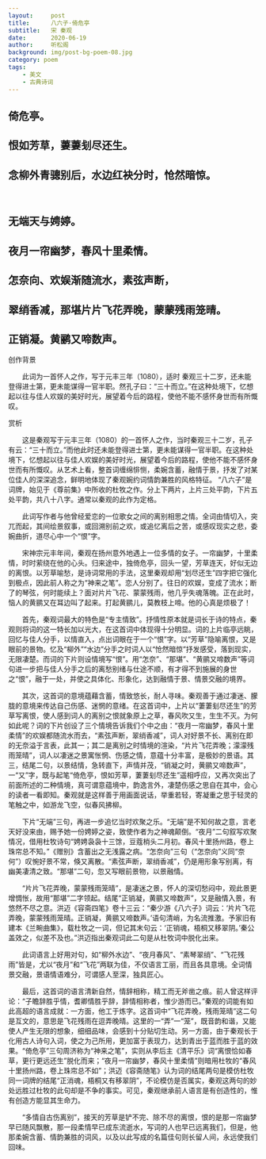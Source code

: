 ```yaml
---
layout:     post
title:      八六子·倚危亭
subtitle:   宋 秦观
date:       2020-06-19
author:     听松阁
background: img/post-bg-poem-08.jpg
category: poem
tags:
    - 美文
    - 古典诗词
---
```


## 倚危亭。
## 恨如芳草，萋萋刬尽还生。
## 念柳外青骢别后，水边红袂分时，怆然暗惊。
&nbsp;
## 无端天与娉婷。
## 夜月一帘幽梦，春风十里柔情。
## 怎奈向、欢娱渐随流水，素弦声断，
## 翠绡香减，那堪片片飞花弄晚，蒙蒙残雨笼晴。
## 正销凝。黄鹂又啼数声。



创作背景

　　此词为一首怀人之作，写于元丰三年（1080），适时 秦观三十二岁，还未能登得进士第，更未能谋得一官半职。然孔子曰：“三十而立。”在这种处境下，忆想起以往与佳人欢娱的美好时光，展望着今后的路程，使他不能不感怀身世而有所慨叹。 



赏析

　　这是秦观写于元丰三年（1080）的一首怀人之作，当时秦观三十二岁，孔子有云：“三十而立。”而他此时还未能登得进士第，更未能谋得一官半职。在这种处境下，忆想起以往与佳人欢娱的美好时光，展望着今后的路程，使他不能不感怀身世而有所慨叹。从艺术上看，整首词缠绵悱恻，柔婉含蓄，融情于景，抒发了对某位佳人的深深追念，鲜明地体现了秦观婉约词情韵兼胜的风格特征。 “八六子”是词牌，始见于《尊前集》中所收的杜牧之作。分上下两片，上片三处平韵，下片五处平韵，共八十八字。通常以秦观的此作为定格。

　　此词写作者与他曾经爱恋的一位歌女之间的离别相思之情。全词由情切入，突兀而起，其间绘景叙事，或回溯别前之欢，或追忆离后之苦，或感叹现实之悲，委婉曲折，道尽心中一个“恨”字。

　　宋神宗元丰年间，秦观在扬州意外地遇上一位多情的女子。一帘幽梦，十里柔情，时时萦绕在他的心头。归来途中，独倚危亭，回头一望，芳草连天，好似无边的离恨。以芳草喻愁，是诗词常用的手法，这里秦观却用“划尽还生”四字把它强化到极点，因此前人称之为“神来之笔”。恋人分别了。往日的欢娱，变成了流水；断了的琴弦，何时能续上？面对片片飞花、蒙蒙残雨，他几乎失魂落魄。正在此时，恼人的黄鹂又在耳边叫了起来。打起黄鹂儿，莫教枝上啼。他的心真是烦极了！

　　首先，秦观词最大的特色是“专主情致”。抒情性原本就是词长于诗的特点，秦观则将词的这一特长加以光大，在这首词中体现得十分明显。词的上片临亭远眺，回忆与佳人分手，以情直入，点出词眼在于一个“恨”字。以“芳草”隐喻离恨，又是眼前的景物。忆及“柳外”“水边”分手之时词人以“怆然暗惊”抒发感受，落到现实，无限凄楚。而词的下片则设情境写“恨”。用“怎奈”、“那堪”、“黄鹂又啼数声”等词句进一步把与佳人分手之后的离愁别绪与仕途不顺，有才得不到施展的身世之“恨”，融于一处，并使之具体化、形象化，达到融情于景、情景交融的境界。

　　其次，这首词的意境蕴藉含蓄，情致悠长，耐人寻味。秦观善于通过凄迷、朦胧的意境来传达自己伤感、迷惘的意绪。在这首词中，上片以“萋萋刬尽还生”的芳草写离恨，使人感到词人的离别之恨就象原上之草，春风吹又生，生生不灭。为何如此呢？词的下片创设了三个情境告诉我们个中之由：“夜月一帘幽梦，春风十里柔情”的欢娱都随流水而去，“素弦声断，翠绡香减”，词人对好景不长、离别在即的无奈溢于言表，此其一；其二是离别之时情境的渲染，“片片飞花弄晚；濛濛残雨笼晴”，词人以凄迷之景寓怅惘、伤感之情，意蕴十分丰富，是极妙的景语。其三，结尾二句，以景结情，急转直下，声情并茂，“销凝之时，黄鹂又啼数声”，一“又”字，既与起笔“倚危亭，恨如芳草，萋萋刬尽还生”遥相呼应，又再次突出了前面所述的二种情境，真可谓意蕴境中，韵逸言外，凄楚伤感之思自在其中，会心的读者一看即知。秦观就是这样善于用画面说话，举重若轻，寄凝重之思于轻灵的笔触之中，如游龙飞空，似春风拂柳。

　　下片“无端”三句，再进一步追忆当时欢聚之乐。“无端”是不知何故之意，言老天好没来由，赐予她一份娉婷之姿，致使作者为之神魂颠倒。“夜月”二句叙写欢聚情况，借用杜牧诗句“娉娉袅袅十三馀，豆蔻梢头二月初。春风十里扬州路，卷上珠帘总不知。”《赠别》含蓄出之无浅露之病。“怎奈向”三句（“怎奈向”义同“奈何”）叹惋好景不常，倏又离散。“素弦声断，翠绡香减”，仍是用形象写别离，有幽美凄清之致。“那堪”二句，忽又写眼前景物，以景融情。

　　“片片飞花弄晚，蒙蒙残雨笼晴”，是凄迷之景，怀人的深切愁闷中，观此景更增惆怅，故用“那堪”二字领起。结尾“正销凝，黄鹂又啼数声”，又是融情入景，有悠然不尽之意。洪迈《容斋四笔》卷十三云：“秦少游《八六子》词云：‘片片飞花弄晚，蒙蒙残雨笼晴。正销凝，黄鹂又啼数声。’语句清峭，为名流推激。予家旧有建本《兰畹曲集》，载杜牧之一词，但记其末句云：‘正销魂，梧桐又移翠阴。’秦公盖效之，似差不及也。”洪迈指出秦观词此二句是从杜牧词中脱化出来。

　　此词语言上好用对句，如“柳外水边”、“夜月春风”、“素琴翠绡”、“飞花残雨”皆是，尤以“夜月”和“飞花”两联为佳，不仅语言工丽，而且各具意境。全词情景交融，景语情语难分，可谓感人至深，独具匠心。

　　最后，这首词的语言清新自然，情辞相称，精工而无斧凿之痕。前人曾这样评论：“子瞻辞胜乎情，耆卿情胜乎辞，辞情相称者，惟少游而已。”秦观的词能有如此高超的语言成就：一方面，他工于炼字。这首词中“飞花弄晚，残雨笼晴”这二句是互文的，意思是飞花残雨在逗弄晚晴。这里的一“弄”一“笼”，既音韵和谐，又能使人产生无限的想象，细细品味，会感到十分贴切生动。另一方面，由于秦观长于化用古人诗句入词，使之为己所用，更加富于表现力，达到青出于蓝而胜于蓝的效果。“倚危亭”三句周济称为“神来之笔”，实则从李后主《清平乐》词“离恨恰如春草，更行更远还生”脱化而来；“夜月一帘幽梦，春风十里柔情”则暗用杜牧的“春风十里扬州路，卷上珠帘总不如”；洪迈《容斋随笔》认为词的结尾两句是模仿杜牧同一词牌的结尾“正消魂，梧桐又有移翠阴”，不论模仿是否属实，秦观这两句的妙处远胜过杜牧的此句却是不争的事实。可见，秦观继承前人语言是有创造性的，惟有创造方能显其生命力。

　　“多情自古伤离别”，接天的芳草是铲不完、除不尽的离恨，恨的是那一帘幽梦早已随风飘散，那一段柔情早已成东流逝水，写词的人也早已远离我们，但是，他那柔婉含蓄、情韵兼胜的词风，以及以此写成的名篇佳句则长留人间，永远使我们回味。
